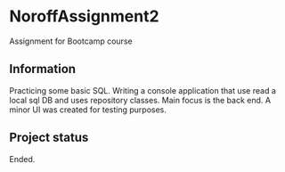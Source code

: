 # NoroffAssignment2

Assignment for Bootcamp course

## Information
Practicing some basic SQL.
Writing a console application that use read a local sql DB and uses repository classes.
Main focus is the back end.  A minor UI was created for testing purposes.


## Project status
Ended.

